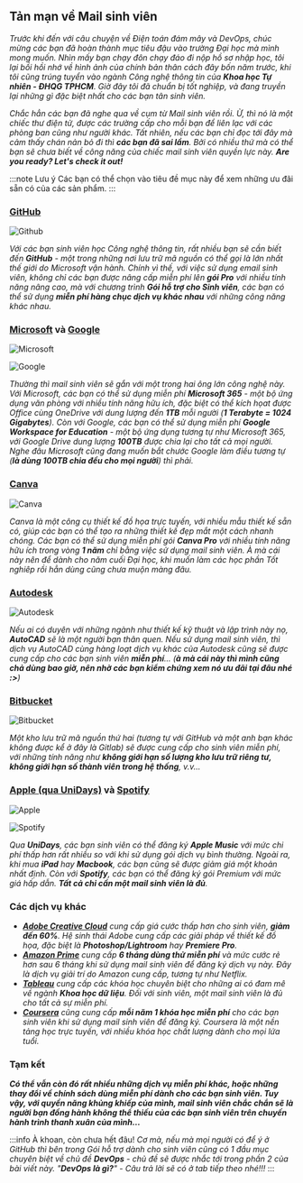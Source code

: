 ## Tản mạn về Mail sinh viên

_Trước khi đến với câu chuyện về Điện toán đám mây và DevOps, chúc mừng các bạn đã hoàn thành mục tiêu đậu vào trường Đại học mà mình mong muốn. Nhìn mấy bạn chạy đôn chạy đáo đi nộp hồ sơ nhập học, tôi lại bồi hồi nhớ về hình ảnh của chính bản thân cách đây bốn năm trước, khi tôi cũng trúng tuyển vào ngành Công nghệ thông tin của **Khoa học Tự nhiên - ĐHQG TPHCM**. Giờ đây tôi đã chuẩn bị tốt nghiệp, và đang truyền lại những gì đặc biệt nhất cho các bạn tân sinh viên._

_Chắc hẳn các bạn đã nghe qua về cụm từ Mail sinh viên rồi. Ừ, thì nó là một chiếc thư điện tử, được các trường cấp cho mỗi bạn để liên lạc với các phòng ban cũng như người khác. Tất nhiên, nếu các bạn chỉ đọc tới đây mà cảm thấy chán nản bỏ đi thì **các bạn đã sai lầm**. Bởi có nhiều thứ mà có thể bạn sẽ chưa biết về công năng của chiếc mail sinh viên quyền lực này. **Are you ready? Let's check it out!**_

:::note Lưu ý
Các bạn có thể chọn vào tiêu đề mục này để xem những ưu đãi sẵn có của các sản phẩm.
:::

### [GitHub](https://education.github.com/pack)

![Github](../img/image1.png)

_Với các bạn sinh viên học Công nghệ thông tin, rất nhiều bạn sẽ cần biết đến **GitHub** - một trong những nơi lưu trữ mã nguồn có thể gọi là lớn nhất thế giới do Microsoft vận hành. Chính vì thế, với việc sử dụng email sinh viên, không chỉ các bạn được nâng cấp miễn phí lên **gói Pro** với nhiều tính năng nâng cao, mà với chương trình **Gói hỗ trợ cho Sinh viên**, các bạn có thể sử dụng **miễn phí hàng chục dịch vụ khác nhau** với những công năng khác nhau._

### [Microsoft](https://www.microsoft.com/vi-vn/education) và [Google](https://edu.google.com/)

![Microsoft](../img/image2.png)

![Google](../img/image3.png)

_Thường thì mail sinh viên sẽ gắn với một trong hai ông lớn công nghệ này. Với Microsoft, các bạn có thể sử dụng miễn phí **Microsoft 365** - một bộ ứng dụng văn phòng với nhiều tính năng hữu ích, đặc biệt có thể kích họat được Office cùng OneDrive với dung lượng đến **1TB** mỗi người (**1 Terabyte = 1024 Gigabytes**). Còn với Google, các bạn có thể sử dụng miễn phí **Google Workspace for Education** - một bộ ứng dụng tương tự như Microsoft 365, với Google Drive dung lượng **100TB** được chia lại cho tất cả mọi người. Nghe đâu Microsoft cũng đang muốn bắt chước Google làm điều tương tự (**là dùng 100TB chia đều cho mọi người**) thì phải._

### [Canva](https://www.canva.com/vi_vn/giao-duc/hoc-vien/)

![Canva](../img/image4.png)

_Canva là một công cụ thiết kế đồ họa trực tuyến, với nhiều mẫu thiết kế sẵn có, giúp các bạn có thể tạo ra những thiết kế đẹp mắt một cách nhanh chóng. Các bạn có thể sử dụng miễn phí gói **Canva Pro** với nhiều tính năng hữu ích trong vòng **1 năm** chỉ bằng việc sử dụng mail sinh viên. À mà cái này nên để dành cho năm cuối Đại học, khi muốn làm các học phần Tốt nghiêp rồi hẳn dùng cũng chưa muộn màng đâu._

### [Autodesk](https://www.autodesk.com/education/edu-software/overview)

![Autodesk](../img/image5.png)

_Nếu ai có duyên với những ngành như thiết kế kỹ thuật và lập trình này nọ, **AutoCAD** sẽ là một người bạn thân quen. Nếu sử dụng mail sinh viên, thì dịch vụ AutoCAD cùng hàng loạt dịch vụ khác của Autodesk cũng sẽ được cung cấp cho các bạn sinh viên **miễn phí**... (**à mà cái này thì mình cũng chả dùng bao giờ, nên nhờ các bạn kiểm chứng xem nó ưu đãi tại đâu nhé :>**)_

### [Bitbucket](https://bitbucket.org/product/education)

![Bitbucket](../img/image6.png)

_Một kho lưu trữ mã nguồn thứ hai (tương tự với GitHub và một anh bạn khác không được kể ở đây là Gitlab) sẽ được cung cấp cho sinh viên miễn phí, với những tính năng như **không giới hạn số lượng kho lưu trữ riêng tư, không giới hạn số thành viên trong hệ thống**, v.v..._

### [Apple (qua UniDays)](https://www.myunidays.com/VN/vi-VN) và [Spotify](https://www.spotify.com/vn-vi/student/)

![Apple](../img/image7.png)

![Spotify](../img/image8.png)

_Qua **UniDays**, các bạn sinh viên có thể đăng ký **Apple Music** với mức chi phí thấp hơn rất nhiều so với khi sử dụng gói dịch vụ bình thường. Ngoài ra, khi mua **iPad** hay **Macbook**, các bạn cũng sẽ được giảm giá một khoản nhất định. Còn với **Spotify**, các bạn có thể đăng ký gói Premium với mức giá hấp dẫn. **Tất cả chỉ cần một mail sinh viên là đủ**._

### Các dịch vụ khác

- _**[Adobe Creative Cloud](https://www.adobe.com/vn_vi/creativecloud/buy/students.html)** cung cấp giá cước thấp hơn cho sinh viên, **giảm đến 60%**. Hệ sinh thái Adobe cung cấp các giải pháp về thiết kế đồ họa, đặc biệt là **Photoshop/Lightroom** hay **Premiere Pro**._
- _**[Amazon Prime](https://www.amazon.com/Amazon-Student/b?ie=UTF8&node=668781011)** cung cấp **6 tháng dùng thử miễn phí** và mức cước rẻ hơn sau 6 tháng khi sử dụng mail sinh viên để đăng ký dịch vụ này. Đây là dịch vụ giải trí do Amazon cung cấp, tương tự như Netflix._
- _**[Tableau](https://www.tableau.com/academic/students)** cung cấp các khóa học chuyên biệt cho những ai có đam mê về ngành **Khoa học dữ liệu**. Đối với sinh viên, một mail sinh viên là đủ cho tất cả sự miễn phí._
- _**[Coursera](https://www.coursera.org/)** cũng cung cấp **mỗi năm 1 khóa học miễn phí** cho các bạn sinh viên khi sử dụng mail sinh viên để đăng ký. Coursera là một nền tảng học trực tuyến, với nhiều khóa học chất lượng dành cho mọi lứa tuổi._

### Tạm kết

_**Có thể vẫn còn đó rất nhiều những dịch vụ miễn phí khác, hoặc những thay đổi về chính sách dùng miễn phí dành cho các bạn sinh viên. Tuy vậy, với quyền năng khủng khiếp của mình, mail sinh viên chắc chắn sẽ là người bạn đồng hành không thể thiếu của các bạn sinh viên trên chuyến hành trình thanh xuân của mình...**_

:::info À khoan, còn chưa hết đâu!
_Cơ mà, nếu mà mọi người có để ý ở GitHub thì bên trong Gói hỗ trợ dành cho sinh viên cũng có 1 đầu mục chuyên biệt về chủ đề **DevOps** - chủ đề sẽ được nhắc tới trong phần 2 của bài viết này. "**DevOps là gì?**" - Câu trả lời sẽ có ở tab tiếp theo nhé!!!_
:::
